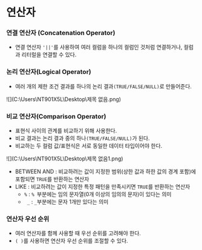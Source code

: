 # 연산자

### 연결 연산자 (Concatenation Operator)

- 연결 연산자 `'||'`를 사용하여 여러 컬럼을 하나의 컬럼인 것처럼 연결하거나, 컬럼과 리터럴을 연결할 수 있다.



### 논리 연산자(Logical Operator)

- 여러 개의 제한 조건 결과를 하나의 논리 결과`(TRUE/FALSE/NULL)`로 만들어준다.

![](C:\Users\NT901X5L\Desktop\제목 없음.png)



### 비교 연산자(Comparison Operator)

-  표현식 사이의 관계를 비교하기 위해 사용한다. 
-  비교 결과는 논리 결과 중의 하나`(TRUE/FALSE/NULL)`가 된다.
-  비교하는 두 컬럼 값/표현식은 서로 동일한 데이터 타입이어야 한다.

![](C:\Users\NT901X5L\Desktop\제목 없음1.png)

- BETWEEN AND : 비교하려는 값이 지정한 범위(상한 값과 하한 값의 경계 포함)에 포함되면 `TRUE`를 반환하는 연산자
- LIKE : 비교하려는 값이 지정한 특정 패턴을 만족시키면 `TRUE`를 반환하는 연산자
  -   `%` : `% `부분에는 임의 문자열(0개 이상의 임의의 문자)이 있다는 의미
  -  ` _` : `_`부분에는 문자 1개만 있다는 의미



### 연산자 우선 순위

-  여러 연산자를 함께 사용할 때 우선 순위를 고려해야 한다.
- `( )`를 사용하면 연산자 우선 순위를 조절할 수 있다.